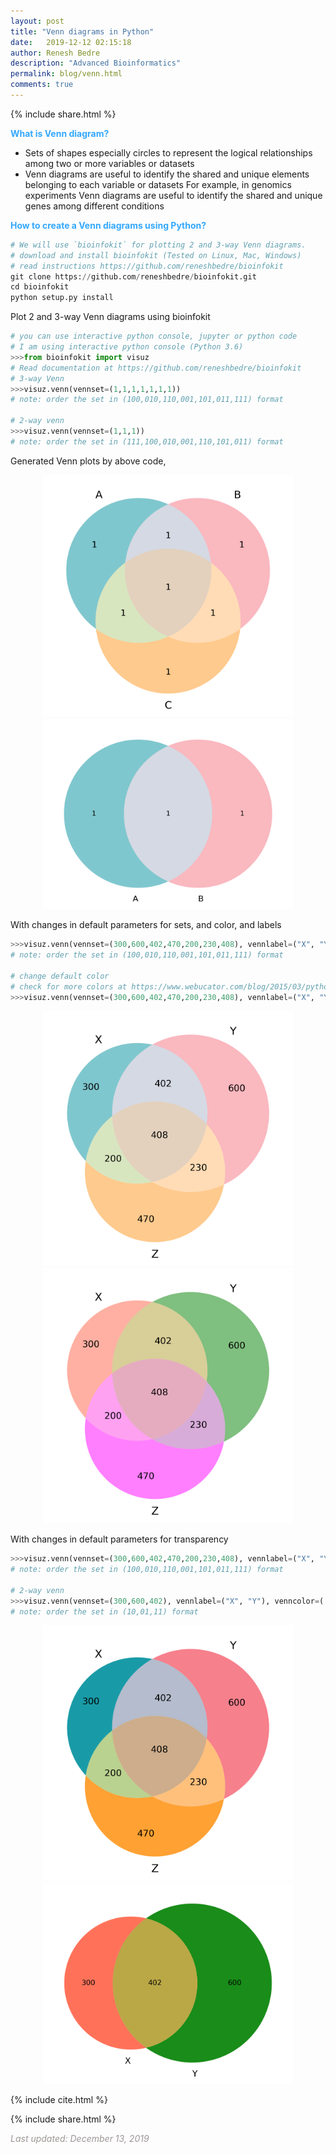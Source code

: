 ```yaml
---
layout: post
title: "Venn diagrams in Python"
date:   2019-12-12 02:15:18
author: Renesh Bedre
description: "Advanced Bioinformatics"
permalink: blog/venn.html
comments: true
---
```

<p>
{% include  share.html %}
</p>

**<span style="color:#33a8ff">What is Venn diagram?</span>**
 - Sets of shapes especially circles to represent the logical relationships among two or more variables or datasets
 - Venn diagrams are useful to identify the shared and unique elements belonging to each variable or datasets
   For example, in genomics experiments Venn diagrams are useful to identify the shared and unique genes among
   different conditions
   
**<span style="color:#33a8ff">How to create a Venn diagrams using Python?</span>**

```python
# We will use `bioinfokit` for plotting 2 and 3-way Venn diagrams.
# download and install bioinfokit (Tested on Linux, Mac, Windows) 
# read instructions https://github.com/reneshbedre/bioinfokit
git clone https://github.com/reneshbedre/bioinfokit.git
cd bioinfokit
python setup.py install
```   

Plot 2 and 3-way Venn diagrams using bioinfokit

```python
# you can use interactive python console, jupyter or python code
# I am using interactive python console (Python 3.6)
>>>from bioinfokit import visuz
# Read documentation at https://github.com/reneshbedre/bioinfokit
# 3-way Venn 
>>>visuz.venn(vennset=(1,1,1,1,1,1,1))
# note: order the set in (100,010,110,001,101,011,111) format

# 2-way venn
>>>visuz.venn(vennset=(1,1,1))
# note: order the set in (111,100,010,001,110,101,011) format
```

Generated Venn plots by above code,

<p align="center">
<img src="/myfiles/venn/venn3_1.png" width="400">
<img src="/myfiles/venn/venn2_1.png" width="400">
</p>

With changes in default parameters for sets, and color, and labels

```python
>>>visuz.venn(vennset=(300,600,402,470,200,230,408), vennlabel=("X", "Y", "Z"))
# note: order the set in (100,010,110,001,101,011,111) format

# change default color
# check for more colors at https://www.webucator.com/blog/2015/03/python-color-constants-module/
>>>visuz.venn(vennset=(300,600,402,470,200,230,408), vennlabel=("X", "Y", "Z"), venncolor=('#ff6347', '#008000', '#FF00FF'))
```

<p align="center">
<img src="/myfiles/venn/venn3_2.png" width="400">
<img src="/myfiles/venn/venn3_3.png" width="400">
</p>

With changes in default parameters for transparency

```python
>>>visuz.venn(vennset=(300,600,402,470,200,230,408), vennlabel=("X", "Y", "Z"), vennalpha=0.9)
# note: order the set in (100,010,110,001,101,011,111) format

# 2-way venn
>>>visuz.venn(vennset=(300,600,402), vennlabel=("X", "Y"), venncolor=('#ff6347', '#008000'), vennalpha=0.9)
# note: order the set in (10,01,11) format
```

<p align="center">
<img src="/myfiles/venn/venn3_4.png" width="400">
<img src="/myfiles/venn/venn2_2.png" width="400">
</p>

<p>
{% include  cite.html %}
</p>

<p>
{% include  share.html %}
</p>
    
<span style="color:#9e9696"><i> Last updated: December 13, 2019</i> </span>    

